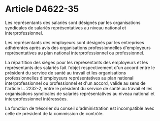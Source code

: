 # Article D4622-35

Les représentants des salariés sont désignés par les organisations syndicales de salariés représentatives au niveau national et interprofessionnel. 

Les représentants des employeurs sont désignés par les entreprises adhérentes après avis des organisations professionnelles d'employeurs représentatives au plan national interprofessionnel ou professionnel. 

La répartition des sièges pour les représentants des employeurs et les représentants des salariés fait l'objet respectivement d'un accord entre le président du service de santé au travail et les organisations professionnelles d'employeurs représentatives au plan national interprofessionnel ou professionnel et d'un accord, valide au sens de l'article L. 2232-2, entre le président du service de santé au travail et les organisations syndicales de salariés représentatives au niveau national et interprofessionnel intéressées. 

La fonction de trésorier du conseil d'administration est incompatible avec celle de président de la commission de contrôle.